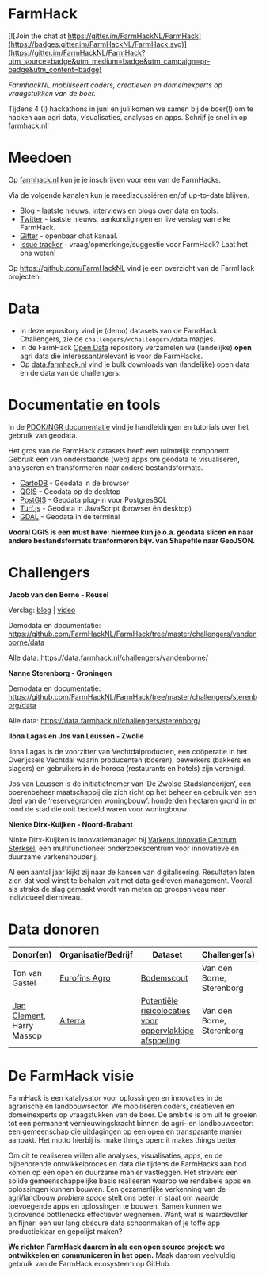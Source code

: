 # FarmHack

[![Join the chat at https://gitter.im/FarmHackNL/FarmHack](https://badges.gitter.im/FarmHackNL/FarmHack.svg)](https://gitter.im/FarmHackNL/FarmHack?utm_source=badge&utm_medium=badge&utm_campaign=pr-badge&utm_content=badge)

_FarmhackNL mobiliseert coders, creatieven en domeinexperts op vraagstukken van de boer._

Tijdens 4 (!) hackathons in juni en juli komen we samen bij de boer(!) om te hacken aan agri data, visualisaties, analyses en apps. Schrijf je snel in op [farmhack.nl](http://www.farmhack.nl)!


# Meedoen

Op [farmhack.nl](http://www.farmhack.nl) kun je je inschrijven voor één van de FarmHacks.

 Via de volgende kanalen kun je meediscussiëren en/of up-to-date blijven.

- [Blog](http://www.farmhack.nl/category/blog/) - laatste nieuws, interviews en blogs over data en tools.
- [Twitter](https://twitter.com/farmhacknl) - laatste nieuws, aankondigingen en live verslag van elke FarmHack.
- [Gitter](https://gitter.im/FarmHackNL/FarmHack) - openbaar chat kanaal.
- [Issue tracker](https://github.com/FarmHackNL/FarmHack/issues) - vraag/opmerkinge/suggestie voor FarmHack? Laat het ons weten!

Op https://github.com/FarmHackNL vind je een overzicht van de FarmHack projecten.

# Data

- In deze repository vind je (demo) datasets van de FarmHack Challengers, zie de `challengers/<challenger>/data` mapjes.
- In de FarmHack [Open Data](https://github.com/farmhacknl/open-data) repository verzamelen we (landelijke) **open** agri data die interessant/relevant is voor de FarmHacks.
- Op [data.farmhack.nl](https://farmhack.data.nl) vind je bulk downloads van (landelijke) open data en de data van de challengers.

# Documentatie en tools

In de [PDOK/NGR documentatie](http://pdok-ngr.readthedocs.io) vind je handleidingen en tutorials over het gebruik van geodata.

Het gros van de FarmHack  datasets heeft een ruimtelijk component. Gebruik een van onderstaande (web) apps om geodata te visualiseren, analyseren en transformeren naar andere bestandsformats.

- [CartoDB](https://cartodb.com) - Geodata in de browser
- [QGIS](http://www.qgis.org/en/site/) - Geodata op de desktop
- [PostGIS](http://postgis.net) - Geodata plug-in voor PostgresSQL
- [Turf.js](http://turfjs.org) - Geodata in JavaScript (browser én desktop)
- [GDAL](http://www.gdal.org) - Geodata in de terminal

**Vooral QGIS is een must have: hiermee kun je o.a. geodata slicen en naar andere bestandsformats tranformeren bijv. van Shapefile naar GeoJSON.**

# Challengers

**Jacob van den Borne - Reusel**

Verslag: [blog](http://www.farmhack.nl/resultaten-farmhack-1-datavisualisatie-pieperboer/) | [video](https://vimeo.com/171559771)

Demodata en documentatie: https://github.com/FarmHackNL/FarmHack/tree/master/challengers/vandenborne/data

Alle data: https://data.farmhack.nl/challengers/vandenborne/

**Nanne Sterenborg - Groningen**

Demodata en documentatie: https://github.com/FarmHackNL/FarmHack/tree/master/challengers/sterenborg/data

Alle data: https://data.farmhack.nl/challengers/sterenborg/

**Ilona Lagas en Jos van Leussen - Zwolle**

Ilona Lagas is de voorzitter van Vechtdalproducten, een coöperatie in het Overijssels Vechtdal waarin producenten (boeren), bewerkers (bakkers en slagers) en gebruikers in de horeca (restaurants en hotels) zijn verenigd.

Jos van Leussen is de initiatiefnemer van ‘De Zwolse Stadslanderijen’, een boerenbeheer maatschappij die zich richt op het beheer en gebruik van een deel van de ‘reservegronden woningbouw’: honderden hectaren grond in en rond de stad die ooit bedoeld waren voor woningbouw.

**Nienke Dirx-Kuijken - Noord-Brabant**

Ninke Dirx-Kuijken is innovatiemanager bij [Varkens Innovatie Centrum Sterksel](http://www.wageningenur.nl/nl/Expertises-Dienstverlening/Onderzoeksinstituten/livestock-research/Innovatiecentra-en-faciliteiten/Varkens-Innovatie-Centrum-Sterksel.htm), een multifunctioneel onderzoekscentrum voor innovatieve en duurzame varkenshouderij.

 Al een aantal jaar kijkt zij naar de kansen van digitalisering. Resultaten laten zien dat veel winst te behalen valt met data gedreven management. Vooral als straks de slag gemaakt wordt van meten op groepsniveau naar individueel dierniveau.

# Data donoren

|Donor(en)|Organisatie/Bedrijf|Dataset|Challenger(s)|
|---|---|---|---|
|Ton van Gastel|[Eurofins Agro](http://www.blgg.com)|[Bodemscout](http://www.mijnpercelen.nl?returnUrl=%2FKaartbedrijf)| Van den Borne, Sterenborg|
|[Jan Clement](https://twitter.com/geo_jan), Harry Massop|[Alterra](https://www.wageningenur.nl/en/Expertise-Services/Research-Institutes/alterra.htm)|[Potentiële risicolocaties voor oppervlakkige afspoeling](http://www.wageningenur.nl/nl/Publicatie-details.htm?publicationId=publication-way-343536353534)| Van den Borne, Sterenborg|

# De FarmHack visie

FarmHack is een katalysator voor oplossingen en innovaties in de agrarische en landbouwsector. We mobiliseren coders, creatieven en domeinexperts op vraagstukken van de boer. De ambitie is om uit te groeien tot een permanent vernieuwingskracht binnen de agri- en landbouwsector: een gemeenschap die uitdagingen op een open en transparante manier aanpakt. Het motto hierbij is: make things open: it makes things better.

Om dit te realiseren willen alle analyses, visualisaties, apps, en de bijbehorende ontwikkelproces en data die tijdens de FarmHacks aan bod komen op een open en duurzame manier vastleggen. Het streven: een solide gemeenschappelijke basis realiseren waarop we rendabele apps en oplossingen kunnen bouwen. Een gezamenlijke verkenning van de agri/landbouw _problem space_ stelt ons beter in staat om waarde toevoegende apps en oplossingen te bouwen. Samen kunnen we tijdrovende bottlenecks effectiever wegnemen. Want, wat is waardevoller en fijner: een uur lang obscure data schoonmaken of je toffe app productieklaar en gepolijst maken?

**We richten FarmHack daarom in als een open source project: we ontwikkelen en communiceren in het open.** Maak daarom veelvuldig gebruik van de FarmHack ecosysteem op GitHub.

